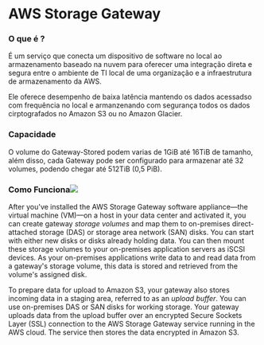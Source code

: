 # AWS Storage Gateway

### O que é ?

É um serviço que conecta um dispositivo de software no local ao armazenamento baseado na nuvem para oferecer uma integração direta e segura entre o ambiente de TI local de uma organização e a infraestrutura de armazenamento da AWS.

Ele oferece desempenho de baixa latência mantendo os dados acessadso com frequência no local e armanzenando com segurança todos os dados cirptografados no Amazon S3 ou no Amazon Glacier.

### Capacidade

O volume do Gateway-Stored podem varias de 1GiB até 16TiB de tamanho, além disso, cada Gateway pode ser configurado para armazenar até 32 volumes, podendo chegar até 512TiB \(0,5 PiB\).

### Como Funciona![](http://docs.aws.amazon.com/storagegateway/latest/userguide/images/aws-storage-gateway-stored-diagram.png) 

After you've installed the AWS Storage Gateway software appliance—the virtual machine \(VM\)—on a host in your data center and activated it, you can create gateway _storage volumes_ and map them to on-premises direct-attached storage \(DAS\) or storage area network \(SAN\) disks. You can start with either new disks or disks already holding data. You can then mount these storage volumes to your on-premises application servers as iSCSI devices. As your on-premises applications write data to and read data from a gateway's storage volume, this data is stored and retrieved from the volume's assigned disk.

To prepare data for upload to Amazon S3, your gateway also stores incoming data in a staging area, referred to as an _upload buffer_. You can use on-premises DAS or SAN disks for working storage. Your gateway uploads data from the upload buffer over an encrypted Secure Sockets Layer \(SSL\) connection to the AWS Storage Gateway service running in the AWS cloud. The service then stores the data encrypted in Amazon S3.

